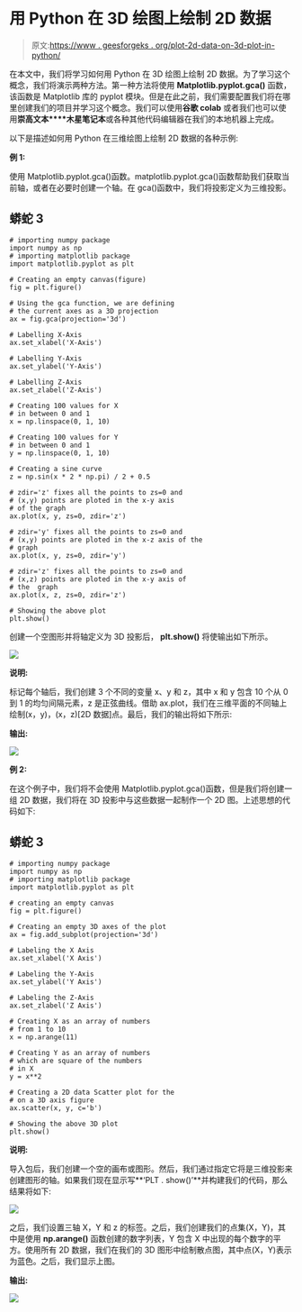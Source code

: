 # 用 Python 在 3D 绘图上绘制 2D 数据

> 原文:[https://www . geesforgeks . org/plot-2d-data-on-3d-plot-in-python/](https://www.geeksforgeeks.org/plot-2d-data-on-3d-plot-in-python/)

在本文中，我们将学习如何用 Python 在 3D 绘图上绘制 2D 数据。为了学习这个概念，我们将演示两种方法。第一种方法将使用 **Matplotlib.pyplot.gca()** 函数，该函数是 Matplotlib 库的 pyplot 模块。但是在此之前，我们需要配置我们将在哪里创建我们的项目并学习这个概念。我们可以使用**谷歌 colab** 或者我们也可以使用**崇高文本****木星笔记本**或各种其他代码编辑器在我们的本地机器上完成。

以下是描述如何用 Python 在三维绘图上绘制 2D 数据的各种示例:

**例 1:**

使用 Matplotlib.pyplot.gca()函数。matplotlib.pyplot.gca()函数帮助我们获取当前轴，或者在必要时创建一个轴。在 gca()函数中，我们将投影定义为三维投影。

## 蟒蛇 3

```
# importing numpy package
import numpy as np
# importing matplotlib package
import matplotlib.pyplot as plt

# Creating an empty canvas(figure)
fig = plt.figure()

# Using the gca function, we are defining
# the current axes as a 3D projection
ax = fig.gca(projection='3d')

# Labelling X-Axis
ax.set_xlabel('X-Axis')

# Labelling Y-Axis
ax.set_ylabel('Y-Axis')

# Labelling Z-Axis
ax.set_zlabel('Z-Axis')

# Creating 100 values for X
# in between 0 and 1
x = np.linspace(0, 1, 10)

# Creating 100 values for Y
# in between 0 and 1
y = np.linspace(0, 1, 10)

# Creating a sine curve
z = np.sin(x * 2 * np.pi) / 2 + 0.5

# zdir='z' fixes all the points to zs=0 and
# (x,y) points are ploted in the x-y axis
# of the graph
ax.plot(x, y, zs=0, zdir='z')

# zdir='y' fixes all the points to zs=0 and
# (x,y) points are ploted in the x-z axis of the
# graph
ax.plot(x, y, zs=0, zdir='y')

# zdir='z' fixes all the points to zs=0 and
# (x,z) points are ploted in the x-y axis of
# the  graph
ax.plot(x, z, zs=0, zdir='z')

# Showing the above plot
plt.show()
```

创建一个空图形并将轴定义为 3D 投影后， **plt.show()** 将使输出如下所示。

![](img/0b013a4b5dc9e6d159c631eb52a134f8.png)

**说明:**

标记每个轴后，我们创建 3 个不同的变量 x、y 和 z，其中 x 和 y 包含 10 个从 0 到 1 的均匀间隔元素，z 是正弦曲线。借助 ax.plot，我们在三维平面的不同轴上绘制(x，y)，(x，z)[2D 数据]点。最后，我们的输出将如下所示:

**输出:**

![](img/13ba97bfde061d695a05f3e0afb8f7a5.png)

**例 2:**

在这个例子中，我们将不会使用 Matplotlib.pyplot.gca()函数，但是我们将创建一组 2D 数据，我们将在 3D 投影中与这些数据一起制作一个 2D 图。上述思想的代码如下:

## 蟒蛇 3

```
# importing numpy package
import numpy as np
# importing matplotlib package
import matplotlib.pyplot as plt

# creating an empty canvas
fig = plt.figure()

# Creating an empty 3D axes of the plot
ax = fig.add_subplot(projection='3d')

# Labeling the X Axis
ax.set_xlabel('X Axis')

# Labeling the Y-Axis
ax.set_ylabel('Y Axis')

# Labeling the Z-Axis
ax.set_zlabel('Z Axis')

# Creating X as an array of numbers
# from 1 to 10
x = np.arange(11)

# Creating Y as an array of numbers
# which are square of the numbers
# in X
y = x**2

# Creating a 2D data Scatter plot for the
# on a 3D axis figure
ax.scatter(x, y, c='b')

# Showing the above 3D plot
plt.show()
```

**说明:**

导入包后，我们创建一个空的画布或图形。然后，我们通过指定它将是三维投影来创建图形的轴。如果我们现在显示写**‘PLT . show()’**并构建我们的代码，那么结果将如下:

![](img/ff923b789a8e8b9716b34cae3d204906.png)

之后，我们设置三轴 X，Y 和 z 的标签。之后，我们创建我们的点集(X，Y)，其中是使用 **np.arange()** 函数创建的数字列表，Y 包含 X 中出现的每个数字的平方。使用所有 2D 数据，我们在我们的 3D 图形中绘制散点图，其中点(X，Y)表示为蓝色。之后，我们显示上图。

**输出:**

![](img/1a60733f50089380c1248a3528c60f6b.png)